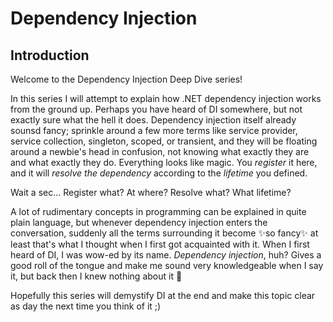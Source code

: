 # Dependency Injection 

## Introduction

Welcome to the Dependency Injection Deep Dive series!

In this series I will attempt to explain how .NET dependency injection works from the ground up. Perhaps you have heard of DI somewhere, but not exactly sure what the hell it does. Dependency injection itself already sounsd fancy; sprinkle around a few more terms like service provider, service collection, singleton, scoped, or transient, and they will be floating around a newbie's head in confusion, not knowing what exactly they are and what exactly they do. Everything looks like magic. You _register_ it here, and it will _resolve the dependency_ according to the _lifetime_ you defined.

Wait a sec... Register what? At where? Resolve what? What lifetime? 

A lot of rudimentary concepts in programming can be explained in quite plain language, but whenever dependency injection enters the conversation, suddenly all the terms surrounding it become ✨so fancy✨ at least that's what I thought when I first got acquainted with it. When I first heard of DI, I was wow-ed by its name. _Dependency injection_, huh? Gives a good roll of the tongue and make me sound very knowledgeable when I say it, but back then I knew nothing about it 🤣

Hopefully this series will demystify DI at the end and make this topic clear as day the next time you think of it ;) 




